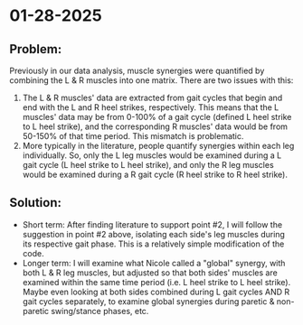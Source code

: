 # 01-28-2025
## Problem: 
Previously in our data analysis, muscle synergies were quantified by combining the L & R muscles into one matrix. There are two issues with this:
1. The L & R muscles' data are extracted from gait cycles that begin and end with the L and R heel strikes, respectively. This means that the L muscles' data may be from 0-100% of a gait cycle (defined L heel strike to L heel strike), and the corresponding R muscles' data would be from 50-150% of that time period. This mismatch is problematic.
2. More typically in the literature, people quantify synergies within each leg individually. So, only the L leg muscles would be examined during a L gait cycle (L heel strike to L heel strike), and only the R leg muscles would be examined during a R gait cycle (R heel strike to R heel strike).

## Solution:
- Short term: After finding literature to support point #2, I will follow the suggestion in point #2 above, isolating each side's leg muscles during its respective gait phase. This is a relatively simple modification of the code.
- Longer term: I will examine what Nicole called a "global" synergy, with both L & R leg muscles, but adjusted so that both sides' muscles are examined within the same time period (i.e. L heel strike to L heel strike). Maybe even looking at both sides combined during L gait cycles AND R gait cycles separately, to examine global synergies during paretic & non-paretic swing/stance phases, etc.
